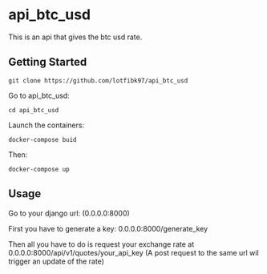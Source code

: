 # api_btc_usd

This is an api that gives the btc usd rate.



## Getting Started

	git clone https://github.com/lotfibk97/api_btc_usd
  
  Go to api_btc_usd:
  
  ```cd api_btc_usd```
  
  Launch the containers:
  
  ```docker-compose buid``` 
  
  Then:
  
  ```docker-compose up``` 

## Usage

  Go to your django url: (0.0.0.0:8000)
  
  First you have to generate a key: 0.0.0.0:8000/generate_key
  
  Then all you have to do is request your exchange rate at 0.0.0.0:8000/api/v1/quotes/your_api_key 
  (A post request to the same url wil trigger an update of the rate)

